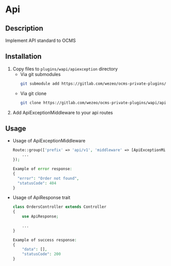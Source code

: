 # Api

## Description
Implement API standard to OCMS

## Installation
1. Copy files to `plugins/wapi/apiexception` directory
    - Via git submodules
        ```bash
        git submodule add https://gitlab.com/wezeo/ocms-private-plugins/wapi/apiexception.git plugins/wezeo/apiexception
        ```
    - Via git clone
        ```bash
        git clone https://gitlab.com/wezeo/ocms-private-plugins/wapi/apiexception.git plugins/wapi/apiexception
        ```
2. Add ApiExceptionMiddleware to your api routes

## Usage
- Usage of ApiExceptionMiddleware
  ```php
  Route::group(['prefix' => 'api/v1', 'middleware' => [ApiExceptionMiddleware::class]], function () {
      ...
  });
  
  Example of error response:
  {
    "error": "Order not found",
    "statusCode": 404
  }
  ```
- Usage of ApiResponse trait
  ```php
  class OrdersController extends Controller
  {
      use ApiResponse;
        
      ...
  }
  
  Example of success response:
  {
      "data": [],
      "statusCode": 200
  }
  ```